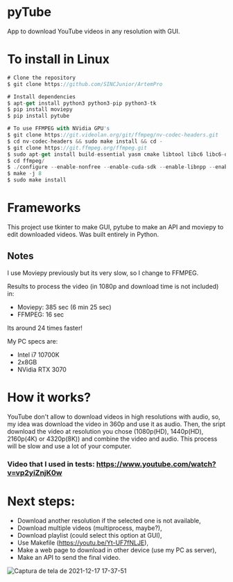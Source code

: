 # pyTube
App to download YouTube videos in any resolution with GUI.


# To install in Linux
``` javascript
# Clone the repository
$ git clone https://github.com/SINCJunior/ArtemPro

# Install dependencies
$ apt-get install python3 python3-pip python3-tk
$ pip install moviepy
$ pip install pytube

# To use FFMPEG with NVidia GPU's
$ git clone https://git.videolan.org/git/ffmpeg/nv-codec-headers.git
$ cd nv-codec-headers && sudo make install && cd -
$ git clone https://git.ffmpeg.org/ffmpeg.git
$ sudo apt-get install build-essential yasm cmake libtool libc6 libc6-dev unzip wget libnuma1 libnuma-dev libmp3lame-dev
$ cd ffmpeg/
$ ./configure --enable-nonfree --enable-cuda-sdk --enable-libnpp --enable-libmp3lame --extra-cflags=-I/usr/local/cuda/include --extra-ldflags=-L/usr/local/cuda/lib64
$ make -j 8
$ sudo make install
```

# Frameworks
This project use tkinter to make GUI,
pytube to make an API and
moviepy to edit downloaded videos.
Was built entirely in Python.

## Notes
I use Moviepy previously but its very slow, so I change to FFMPEG. 

Results to process the video (in 1080p and download time is not included) in:
- Moviepy: 385 sec (6 min 25 sec)
- FFMPEG: 16 sec

Its around 24 times faster!

My PC specs are:
- Intel i7 10700K
- 2x8GB
- NVidia RTX 3070


# How it works?
YouTube don't allow to download videos in high resolutions with audio, so, my idea was download the video in 360p and use it as audio. 
Then, the sript download the video at resolution you chose (1080p(HD), 1440p(HD), 2160p(4K) or 4320p(8K)) and combine the video and audio.
This process will be slow and use a lot of your computer. 


### Video that I used in tests: https://www.youtube.com/watch?v=vp2yiZnjK0w

# Next steps:
- Download another resolution if the selected one is not available,
- Download multiple videos (multiprocess, maybe?),
- Download playlist (could select this option at GUI),
- Use Makefile (https://youtu.be/Yt-UF7fNLJE),
- Make a web page to download in other device (use my PC as server),
- Make an API to send the final video.

![Captura de tela de 2021-12-17 17-37-51](https://user-images.githubusercontent.com/52143802/146606082-e348d38f-cf2b-4252-b670-fa9170d76e68.png)
